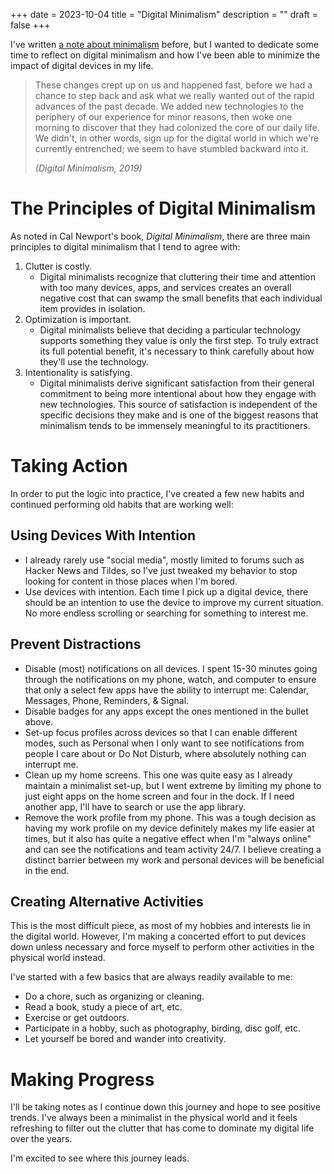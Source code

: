 +++
date = 2023-10-04
title = "Digital Minimalism"
description = ""
draft = false
+++

I\'ve written [a note about minimalism](file:///wiki/#digital-garden)
before, but I wanted to dedicate some time to reflect on digital
minimalism and how I\'ve been able to minimize the impact of digital
devices in my life.

> These changes crept up on us and happened fast, before we had a chance
> to step back and ask what we really wanted out of the rapid advances
> of the past decade. We added new technologies to the periphery of our
> experience for minor reasons, then woke one morning to discover that
> they had colonized the core of our daily life. We didn\'t, in other
> words, sign up for the digital world in which we\'re currently
> entrenched; we seem to have stumbled backward into it.
>
> *(Digital Minimalism, 2019)*

# The Principles of Digital Minimalism

As noted in Cal Newport\'s book, *Digital Minimalism*, there are three
main principles to digital minimalism that I tend to agree with:

1.  Clutter is costly.
    -   Digital minimalists recognize that cluttering their time and
        attention with too many devices, apps, and services creates an
        overall negative cost that can swamp the small benefits that
        each individual item provides in isolation.
2.  Optimization is important.
    -   Digital minimalists believe that deciding a particular
        technology supports something they value is only the first step.
        To truly extract its full potential benefit, it\'s necessary to
        think carefully about how they\'ll use the technology.
3.  Intentionality is satisfying.
    -   Digital minimalists derive significant satisfaction from their
        general commitment to being more intentional about how they
        engage with new technologies. This source of satisfaction is
        independent of the specific decisions they make and is one of
        the biggest reasons that minimalism tends to be immensely
        meaningful to its practitioners.

# Taking Action

In order to put the logic into practice, I\'ve created a few new habits
and continued performing old habits that are working well:

## Using Devices With Intention

-   I already rarely use \"social media\", mostly limited to forums such
    as Hacker News and Tildes, so I\'ve just tweaked my behavior to stop
    looking for content in those places when I\'m bored.
-   Use devices with intention. Each time I pick up a digital device,
    there should be an intention to use the device to improve my current
    situation. No more endless scrolling or searching for something to
    interest me.

## Prevent Distractions

-   Disable (most) notifications on all devices. I spent 15-30 minutes
    going through the notifications on my phone, watch, and computer to
    ensure that only a select few apps have the ability to interrupt me:
    Calendar, Messages, Phone, Reminders, & Signal.
-   Disable badges for any apps except the ones mentioned in the bullet
    above.
-   Set-up focus profiles across devices so that I can enable different
    modes, such as Personal when I only want to see notifications from
    people I care about or Do Not Disturb, where absolutely nothing can
    interrupt me.
-   Clean up my home screens. This one was quite easy as I already
    maintain a minimalist set-up, but I went extreme by limiting my
    phone to just eight apps on the home screen and four in the dock. If
    I need another app, I\'ll have to search or use the app library.
-   Remove the work profile from my phone. This was a tough decision as
    having my work profile on my device definitely makes my life easier
    at times, but it also has quite a negative effect when I\'m \"always
    online\" and can see the notifications and team activity 24/7. I
    believe creating a distinct barrier between my work and personal
    devices will be beneficial in the end.

## Creating Alternative Activities

This is the most difficult piece, as most of my hobbies and interests
lie in the digital world. However, I\'m making a concerted effort to put
devices down unless necessary and force myself to perform other
activities in the physical world instead.

I\'ve started with a few basics that are always readily available to me:

-   Do a chore, such as organizing or cleaning.
-   Read a book, study a piece of art, etc.
-   Exercise or get outdoors.
-   Participate in a hobby, such as photography, birding, disc golf,
    etc.
-   Let yourself be bored and wander into creativity.

# Making Progress

I\'ll be taking notes as I continue down this journey and hope to see
positive trends. I\'ve always been a minimalist in the physical world
and it feels refreshing to filter out the clutter that has come to
dominate my digital life over the years.

I\'m excited to see where this journey leads.
